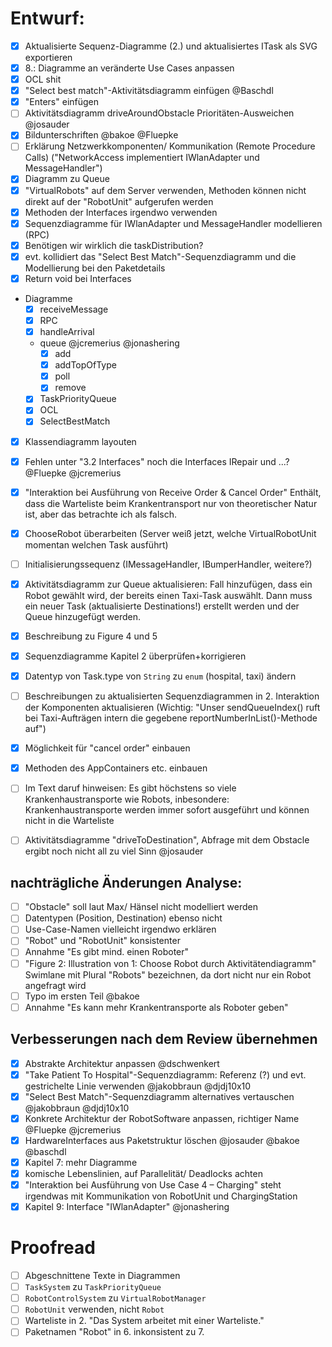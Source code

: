 # Entwurf:

- [X] Aktualisierte Sequenz-Diagramme (2.) und aktualisiertes ITask als SVG exportieren
- [X] 8.: Diagramme an veränderte Use Cases anpassen
- [x] OCL shit
- [x] "Select best match"-Aktivitätsdiagramm einfügen @Baschdl 
- [x] "Enters" einfügen
- [ ] Aktivitätsdiagramm driveAroundObstacle Prioritäten-Ausweichen @josauder 
- [x] Bildunterschriften @bakoe @Fluepke 
- [ ] Erklärung Netzwerkkomponenten/ Kommunikation (Remote Procedure Calls) ("NetworkAccess implementiert IWlanAdapter und MessageHandler")
- [x] Diagramm zu Queue
- [x] "VirtualRobots" auf dem Server verwenden, Methoden können nicht direkt auf der "RobotUnit" aufgerufen werden
- [X] Methoden der Interfaces irgendwo verwenden
- [x] Sequenzdiagramme für IWlanAdapter und MessageHandler modellieren (RPC)
- [x] Benötigen wir wirklich die taskDistribution?
- [x] evt. kollidiert das "Select Best Match"-Sequenzdiagramm und die Modellierung bei den Paketdetails
- [x] Return void bei Interfaces
- Diagramme
  - [x] receiveMessage
  - [x] RPC
  - [x] handleArrival
  - queue @jcremerius @jonashering 
     - [x] add
     - [x] addTopOfType
     - [x] poll
     - [x] remove
  - [x] TaskPriorityQueue
  - [x] OCL
  - [x] SelectBestMatch
- [x] Klassendiagramm layouten
- [x] Fehlen unter "3.2 Interfaces" noch die Interfaces IRepair und ...? @Fluepke @jcremerius 
- [x] "Interaktion bei Ausführung von Receive Order & Cancel Order" Enthält, dass die Warteliste beim Krankentransport nur von theoretischer Natur ist, aber das betrachte ich als falsch.
- [x] ChooseRobot überarbeiten (Server weiß jetzt, welche VirtualRobotUnit momentan welchen Task ausführt)
- [ ] Initialisierungssequenz (IMessageHandler, IBumperHandler, weitere?)
- [x] Aktivitätsdiagramm zur Queue aktualisieren: Fall hinzufügen, dass ein Robot gewählt wird, der bereits einen Taxi-Task auswählt. Dann muss ein neuer Task (aktualisierte Destinations!) erstellt werden und der Queue hinzugefügt werden. 
- [x] Beschreibung zu Figure 4 und 5
- [x] Sequenzdiagramme Kapitel 2 überprüfen+korrigieren
- [x] Datentyp von Task.type von `String` zu `enum` (hospital, taxi) ändern
- [ ] Beschreibungen zu aktualisierten Sequenzdiagrammen in 2. Interaktion der Komponenten aktualisieren (Wichtig: "Unser sendQueueIndex() ruft bei Taxi-Aufträgen intern die gegebene reportNumberInList()-Methode auf")
- [X] Möglichkeit für "cancel order" einbauen
- [X] Methoden des AppContainers etc. einbauen
- [ ] Im Text daruf hinweisen: Es gibt höchstens so viele Krankenhaustransporte wie Robots, inbesondere: Krankenhaustransporte werden immer sofort ausgeführt und können nicht in die Warteliste
- [ ] Aktivitätsdiagramme "driveToDestination", Abfrage mit dem Obstacle ergibt noch nicht all zu viel Sinn @josauder


## nachträgliche Änderungen Analyse:

- [ ] "Obstacle" soll laut Max/ Hänsel nicht modelliert werden
- [ ] Datentypen (Position, Destination) ebenso nicht
- [ ] Use-Case-Namen vielleicht irgendwo erklären
- [ ] "Robot" und "RobotUnit" konsistenter
- [ ] Annahme "Es gibt mind. einen Roboter"
- [ ] "Figure 2: Illustration von 1: Choose Robot durch Aktivitätendiagramm" Swimlane mit Plural "Robots" bezeichnen, da dort nicht nur ein Robot angefragt wird
- [ ] Typo im ersten Teil @bakoe 
- [ ] Annahme "Es kann mehr Krankentransporte als Roboter geben"

## Verbesserungen nach dem Review übernehmen
- [x] Abstrakte Architektur anpassen @dschwenkert 
- [x] "Take Patient To Hospital"-Sequenzdiagramm: Referenz (?) und evt. gestrichelte Linie verwenden @jakobbraun @djdj10x10 
- [x] "Select Best Match"-Sequenzdiagramm alternatives vertauschen @jakobbraun @djdj10x10 
- [x] Konkrete Architektur der RobotSoftware anpassen, richtiger Name @Fluepke @jcremerius 
- [x] HardwareInterfaces aus Paketstruktur löschen @josauder @bakoe @baschdl
- [x] Kapitel 7: mehr Diagramme
- [x] komische Lebenslinien, auf Parallelität/ Deadlocks achten
- [x] "Interaktion bei Ausführung von Use Case 4 – Charging" steht irgendwas mit Kommunikation von RobotUnit und ChargingStation
- [x] Kapitel 9: Interface "IWlanAdapter" @jonashering 

# Proofread

- [ ] Abgeschnittene Texte in Diagrammen
- [ ] `TaskSystem` zu `TaskPriorityQueue`
- [ ] `RobotControlSystem` zu `VirtualRobotManager`
- [ ] `RobotUnit` verwenden, nicht `Robot`
- [ ] Warteliste in 2. "Das System arbeitet mit einer Warteliste."
- [ ] Paketnamen "Robot" in 6. inkonsistent zu 7.
